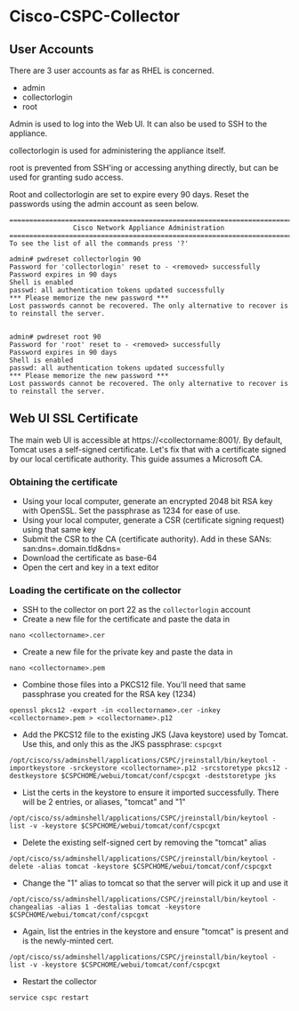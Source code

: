 # Cisco-CSPC-Collector

## User Accounts
There are 3 user accounts as far as RHEL is concerned.

+ admin
+ collectorlogin
+ root

Admin is used to log into the Web UI. It can also be used to SSH to the appliance.

collectorlogin is used for administering the appliance itself.

root is prevented from SSH'ing or accessing anything directly, but can be used for granting sudo access.

Root and collectorlogin are set to expire every 90 days. Reset the passwords using the admin account as seen below.
```
===========================================================================
                Cisco Network Appliance Administration
===========================================================================
To see the list of all the commands press '?'
 
admin# pwdreset collectorlogin 90
Password for 'collectorlogin' reset to - <removed> successfully
Password expires in 90 days
Shell is enabled
passwd: all authentication tokens updated successfully
*** Please memorize the new password ***
Lost passwords cannot be recovered. The only alternative to recover is to reinstall the server.
 
 
admin# pwdreset root 90
Password for 'root' reset to - <removed> successfully
Password expires in 90 days
Shell is enabled
passwd: all authentication tokens updated successfully
*** Please memorize the new password ***
Lost passwords cannot be recovered. The only alternative to recover is to reinstall the server.
```

## Web UI SSL Certificate
The main web UI is accessible at https://<collectorname:8001/. By default, Tomcat uses a self-signed certificate. Let's fix that with a certificate signed by our local certificate authority. This guide assumes a Microsoft CA.

### Obtaining the certificate
+ Using your local computer, generate an encrypted 2048 bit RSA key with OpenSSL. Set the passphrase as 1234 for ease of use.
+ Using your local computer, generate a CSR (certificate signing request) using that same key
+ Submit the CSR to the CA (certificate authority). Add in these SANs: san:dns=<collectorname>.domain.tld&dns=<collectorname>
+ Download the certificate as base-64
+ Open the cert and key in a text editor
  
### Loading the certificate on the collector
+ SSH to the collector on port 22 as the `collectorlogin` account
+ Create a new file for the certificate and paste the data in
```
nano <collectorname>.cer
```
+ Create a new file for the private key and paste the data in
```
nano <collectorname>.pem
```
+ Combine those files into a PKCS12 file. You'll need that same passphrase you created for the RSA key (1234)
```
openssl pkcs12 -export -in <collectorname>.cer -inkey <collectorname>.pem > <collectorname>.p12
```
+ Add the PKCS12 file to the existing JKS (Java keystore) used by Tomcat. Use this, and only this as the JKS passphrase: `cspcgxt`
```
/opt/cisco/ss/adminshell/applications/CSPC/jreinstall/bin/keytool -importkeystore -srckeystore <collectorname>.p12 -srcstoretype pkcs12 -destkeystore $CSPCHOME/webui/tomcat/conf/cspcgxt -deststoretype jks
```
+ List the certs in the keystore to ensure it imported successfully. There will be 2 entries, or aliases, "tomcat" and "1"
```
/opt/cisco/ss/adminshell/applications/CSPC/jreinstall/bin/keytool -list -v -keystore $CSPCHOME/webui/tomcat/conf/cspcgxt
```
+ Delete the existing self-signed cert by removing the "tomcat" alias
```
/opt/cisco/ss/adminshell/applications/CSPC/jreinstall/bin/keytool -delete -alias tomcat -keystore $CSPCHOME/webui/tomcat/conf/cspcgxt
```
+ Change the "1" alias to tomcat so that the server will pick it up and use it
```
/opt/cisco/ss/adminshell/applications/CSPC/jreinstall/bin/keytool -changealias -alias 1 -destalias tomcat -keystore $CSPCHOME/webui/tomcat/conf/cspcgxt
```
+ Again, list the entries in the keystore and ensure "tomcat" is present and is the newly-minted cert.
```
/opt/cisco/ss/adminshell/applications/CSPC/jreinstall/bin/keytool -list -v -keystore $CSPCHOME/webui/tomcat/conf/cspcgxt
```
+ Restart the collector
```
service cspc restart
```
